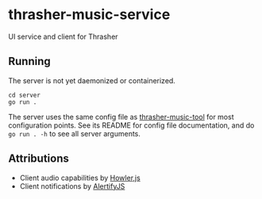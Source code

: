 # thrasher-music-service
UI service and client for Thrasher

## Running

The server is not yet daemonized or containerized.

```
cd server
go run .
```

The server uses the same config file as
[thrasher-music-tool](https://github.com/firepear/thrasher-music-tool)
for most configuration points. See its README for config file
documentation, and do `go run . -h` to see all server arguments.

## Attributions

- Client audio capabilities by [Howler,js](https://github.com/goldfire/howler.js)
- Client notifications by [AlertifyJS](https://github.com/MohammadYounes/AlertifyJS)
